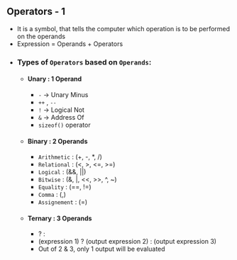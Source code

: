 ## Operators - 1
- It is a symbol, that tells the computer which operation is to be performed on the operands
- Expression = Operands + Operators
- ### Types of `Operators` based on `Operands`:
    - #### Unary : 1 Operand
        - `-` -> Unary Minus
        - `++` , `--`
        - `!`   -> Logical Not
        - `&`   -> Address Of
        - `sizeof()` operator
    - #### Binary : 2 Operands
        - `Arithmetic`  : (+, -, *, /)
        - `Relational`  : (<, >, <=, >=)
        - `Logical`     : (&&, ||)
        - `Bitwise`     : (&, |, <<, >>, ^, ~)
        - `Equality`    : (==, !=)
        - `Comma`       : (,)
        - `Assignement` : (=)
    - #### Ternary : 3 Operands
        - ? :
        - (expression 1) ? (output expression 2) : (output expression 3)
        - Out of 2 & 3, only 1 output will be evaluated
        